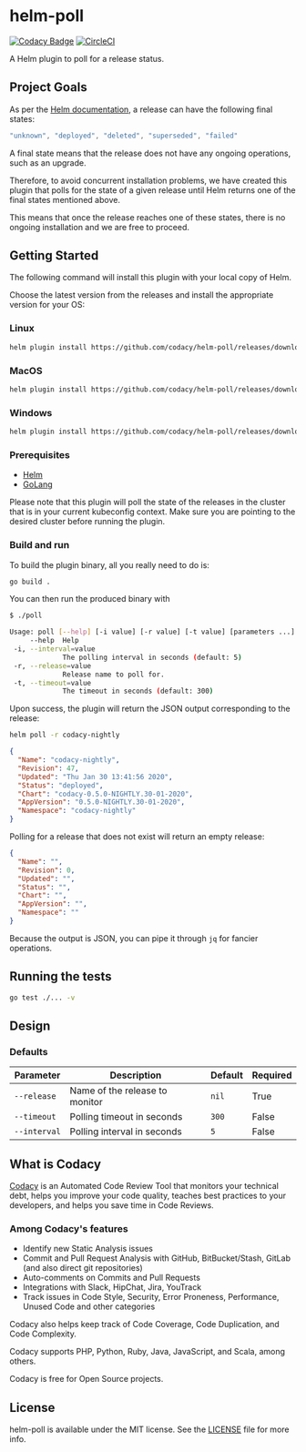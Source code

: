 # helm-poll

[![Codacy Badge](https://api.codacy.com/project/badge/Grade/f7afd18c84b64493bc31a5db5bc53513)](https://app.codacy.com/gh/codacy/helm-poll?utm_source=github.com&utm_medium=referral&utm_content=codacy/helm-poll&utm_campaign=Badge_Grade_Dashboard)
[![CircleCI](https://circleci.com/gh/codacy/helm-poll/tree/master.svg?style=svg)](https://circleci.com/gh/codacy/helm-poll/tree/master)

A Helm plugin to poll for a release status.

## Project Goals

As per the [Helm documentation](https://helm.sh/docs/helm/helm_status/), a release can have the following final states:

```go
"unknown", "deployed", "deleted", "superseded", "failed"
```

A final state means that the release does not have any ongoing operations, such as an upgrade.

Therefore, to avoid concurrent installation problems, we have created this plugin that polls for the state of a given release until Helm returns one of the final states mentioned above.

This means that once the release reaches one of these states, there is no ongoing installation and we are free to proceed.

## Getting Started

The following command will install this plugin with your local copy of Helm.

Choose the latest version from the releases and install the appropriate version for your OS:

### Linux

```sh
helm plugin install https://github.com/codacy/helm-poll/releases/download/latest/helm-poll-linux.tgz
```

### MacOS

```sh
helm plugin install https://github.com/codacy/helm-poll/releases/download/latest/helm-poll-macos.tgz
```

### Windows

```sh
helm plugin install https://github.com/codacy/helm-poll/releases/download/latest/helm-poll-windows.tgz
```

### Prerequisites

* [Helm](https://helm.sh/)
* [GoLang](https://golang.org/)

Please note that this plugin will poll the state of the releases in the cluster that is in your current kubeconfig context. Make sure you are pointing to the desired cluster before running the plugin.

### Build and run

To build the plugin binary, all you really need to do is:

```bash
go build .
```

You can then run the produced binary with

```bash
$ ./poll

Usage: poll [--help] [-i value] [-r value] [-t value] [parameters ...]
     --help  Help
 -i, --interval=value
             The polling interval in seconds (default: 5)
 -r, --release=value
             Release name to poll for.
 -t, --timeout=value
             The timeout in seconds (default: 300)
```

Upon success, the plugin will return the JSON output corresponding to the release:

```bash
helm poll -r codacy-nightly
```

```json
{
  "Name": "codacy-nightly",
  "Revision": 47,
  "Updated": "Thu Jan 30 13:41:56 2020",
  "Status": "deployed",
  "Chart": "codacy-0.5.0-NIGHTLY.30-01-2020",
  "AppVersion": "0.5.0-NIGHTLY.30-01-2020",
  "Namespace": "codacy-nightly"
}
```

Polling for a release that does not exist will return an empty release:

```json
{
  "Name": "",
  "Revision": 0,
  "Updated": "",
  "Status": "",
  "Chart": "",
  "AppVersion": "",
  "Namespace": ""
}
```

Because the output is JSON, you can pipe it through `jq` for fancier operations.

## Running the tests

```bash
go test ./... -v
```

## Design

### Defaults

| Parameter     | Description                     | Default  | Required  |
| ------------- | ------------------------------- | -------- | --------- |
| `--release`   | Name of the release to monitor  | `nil`    | True      |
| `--timeout`   | Polling timeout in seconds      | `300`    | False     |
| `--interval`  | Polling interval in seconds     | `5`      | False     |

## What is Codacy

[Codacy](https://www.codacy.com/) is an Automated Code Review Tool that monitors your technical debt, helps you improve your code quality, teaches best practices to your developers, and helps you save time in Code Reviews.

### Among Codacy's features

- Identify new Static Analysis issues
- Commit and Pull Request Analysis with GitHub, BitBucket/Stash, GitLab (and also direct git repositories)
- Auto-comments on Commits and Pull Requests
- Integrations with Slack, HipChat, Jira, YouTrack
- Track issues in Code Style, Security, Error Proneness, Performance, Unused Code and other categories

Codacy also helps keep track of Code Coverage, Code Duplication, and Code Complexity.

Codacy supports PHP, Python, Ruby, Java, JavaScript, and Scala, among others.

Codacy is free for Open Source projects.

## License

helm-poll is available under the MIT license. See the [LICENSE](./LICENSE) file for more info.
